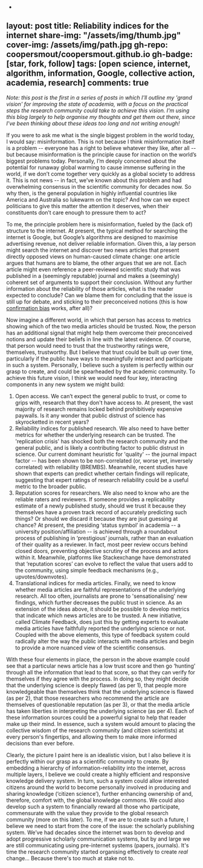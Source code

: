 -
layout: post
title: Reliability indices for the internet
share-img: "/assets/img/thumb.jpg"
cover-img: /assets/img/path.jpg
gh-repo: coopersmout/coopersmout.github.io
gh-badge: [star, fork, follow]
tags: [open science, internet, algorithm, information, Google, collective action, academia, research]
comments: true
---

*Note: this post is the first in a series of posts in which I'll outline my 'grand vision' for improving the state of academia, with a focus on the practical steps the research community could take to achieve this vision. I'm using this blog largely to help organise my thoughts and get them out there, since I've been thinking about these ideas too long and not writing enough!*

If you were to ask me what is the single biggest problem in the world today, I would say: misinformation. This is not because I think misinformation itself is a problem -- everyone has a right to believe whatever they like, after all -- but because misinformation is the principle cause for inaction on the world’s biggest problems today. Personally, I’m deeply concerned about the potential for runaway global warming to cause immense suffering in the world, if we don’t come together very quickly as a global society to address it. This is not news -- in fact, we’ve known about this problem and had overwhelming consensus in the scientific community for decades now. So why then, is the general population in highly influential countries like America and Australia so lukewarm on the topic? And how can we expect politicians to give this matter the attention it deserves, when their constituents don’t care enough to pressure them to act? 

To me, the principle problem here is misinformation, fueled by the (lack of) structure to the internet. At present, the typical method for searching the internet is Google, but Google’s algorithms are designed to maximise advertising revenue, not deliver reliable information. Given this, a lay person might search the internet and discover two news articles that present directly opposed views on human-caused climate change: one article argues that humans are to blame, the other argues that we are not. Each article might even reference a peer-reviewed scientific study that was published in a (seemingly reputable) journal and makes a (seemingly) coherent set of arguments to support their conclusion. Without any further information about the reliability of those articles, what is the reader expected to conclude? Can we blame them for concluding that the issue is still up for debate, and sticking to their preconceived notions (this is how [confirmation bias](https://en.wikipedia.org/wiki/Confirmation_bias) works, after all)? 

Now imagine a different world, in which that person has access to metrics showing which of the two media articles should be trusted. Now, the person has an additional signal that might help them overcome their preconceived notions and update their beliefs in line with the latest evidence. Of course, that person would need to trust that the trustworthy ratings were, themselves, trustworthy. But I believe that trust could be built up over time, particularly if the public have ways to meaningfully interact and participate in such a system. Personally, I believe such a system is perfectly within our grasp to create, and could be spearheaded by the academic community. To achieve this future vision, I think we would need four key, interacting components in any new system we might build:

1. Open access. We can’t expect the general public to trust, or come to grips with, research that they don't have access to. At present, the vast majority of research remains locked behind prohibitively expensive paywalls. Is it any wonder that public distrust of science has skyrocketted in recent years?
2. Reliability indices for published research. We also need to have better metrics for whether the underlying research can be trusted. The 'replication crisis' has shocked both the research community and the general public, and is likely a contributing factor to public distrust in science. Our current dominant heuristic for 'quality' -- the journal impact factor -- has been shown to be non-correlated (or, worse yet, inversely correlated) with reliability (BREMBS). Meanwhile, recent studies have shown that experts can predict whether certain findings will replicate, suggesting that expert ratings of research reliability could be a useful metric to the broader public. 
3. Reputation scores for researchers. We also need to know who are the reliable raters and reviewers. If someone provides a replicability estimate of a newly published study, should we trust it because they themselves have a proven track record of accurately predicting such things? Or should we discard it because they are jsut guessing at chance? At present, the presiding ‘status symbol’ in academia -- a university position/affiliation -- is achieved through a roundabout process of publishing in ‘prestigious’ journals, rather than an evaluation of their quality as a reviewer. In fact, most peer review occurs behind closed doors, preventing objective scrutiny of the process and actors within it. Meanwhile, platforms like Stackexchange have demonstrated that ‘reputation scores’ can evolve to reflect the value that users add to the community, using simple feedback mechanisms (e.g., upvotes/downvotes).
4. Translational indices for media articles. Finally, we need to know whether media articles are faithful representations of the underlying research. All too often, journalists are prone to 'sensationalising' new findings, which further decreases the public trust in science. As an extension of the ideas above, it should be possible to develop metrics that indicate which news articles are to be trusted. A new initiative, called Climate Feedback, does just this by getting experts to evaluate media articles have faithfully reported the underlying science or not. Coupled with the above elements, this type of feedback system could radically alter the way the public interacts with media articles and begin to provide a more nuanced view of the scientific consensus.

With these four elements in place, the person in the above example could see that a particular news article has a low trust score and then go ‘hunting’ through all the information that lead to that score, so that they can verify for themselves if they agree with the process. In doing so, they might decide that the underlying science is deeply flawed (as per 1), that people more knowledgeable than themselves think that the underlying science is flawed (as per 2), that those researchers who recommend the article are themselves of questionable reputation (as per 3), or that the media article has taken liberties in interpreting the underlying science (as per 4). Each of these information sources could be a powerful signal to help that reader make up their mind. In essence, such a system would amount to placing the collective wisdom of the research community (and citizen scientists) at every person's fingertips, and allowing them to make more informed decisions than ever before. 

Clearly, the picture I paint here is an idealistic vision, but I also believe it is perfectly within our grasp as a scientific community to create. By embedding a hierarchy of information-reliability into the internet, across multiple layers, I believe we could create a highly efficient and responsive knowledge delivery system. In turn, such a system could allow interested citizens around the world to become personally involved in producing and sharing knowledge (‘citizen science’), further enhancing ownership of and, therefore, comfort with, the global knowledge commons. We could also develop such a system to financially reward all those who participate, commensurate with the value they provide to the global research community (more on this later). To me, if we are to create such a future, I believe we need to start from the core of the issue: the scholarly publishing system. We’ve had decades since the internet was born to develop and adopt progressive scholarly communication systems, but by and large we are still communicating using pre-internet systems (papers, journals). It's time the research community started organising effectively to create *real* change... Because there's too much at stake not to. 
